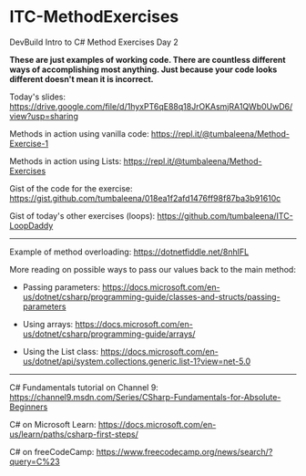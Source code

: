 # ITC-MethodExercises
DevBuild Intro to C# Method Exercises Day 2

**These are just examples of working code. There are countless different ways of accomplishing most anything. Just because your code looks different doesn't mean it is incorrect.**


Today's slides: https://drive.google.com/file/d/1hyxPT6qE88q18JrOKAsmjRA1QWb0UwD6/view?usp=sharing

Methods in action using vanilla code: https://repl.it/@tumbaleena/Method-Exercise-1

Methods in action using Lists: https://repl.it/@tumbaleena/Method-Exercises

Gist of the code for the exercise: https://gist.github.com/tumbaleena/018ea1f2afd1476ff98f87ba3b91610c 

Gist of today's other exercises (loops): https://github.com/tumbaleena/ITC-LoopDaddy

----------------------

Example of method overloading: https://dotnetfiddle.net/8nhIFL



More reading on possible ways to pass our values back to the main method:

- Passing parameters: https://docs.microsoft.com/en-us/dotnet/csharp/programming-guide/classes-and-structs/passing-parameters

- Using arrays: https://docs.microsoft.com/en-us/dotnet/csharp/programming-guide/arrays/

- Using the List<T> class: https://docs.microsoft.com/en-us/dotnet/api/system.collections.generic.list-1?view=net-5.0
  
  
------------------------------

C# Fundamentals tutorial on Channel 9: https://channel9.msdn.com/Series/CSharp-Fundamentals-for-Absolute-Beginners

C# on Microsoft Learn: https://docs.microsoft.com/en-us/learn/paths/csharp-first-steps/

C# on freeCodeCamp: https://www.freecodecamp.org/news/search/?query=C%23
